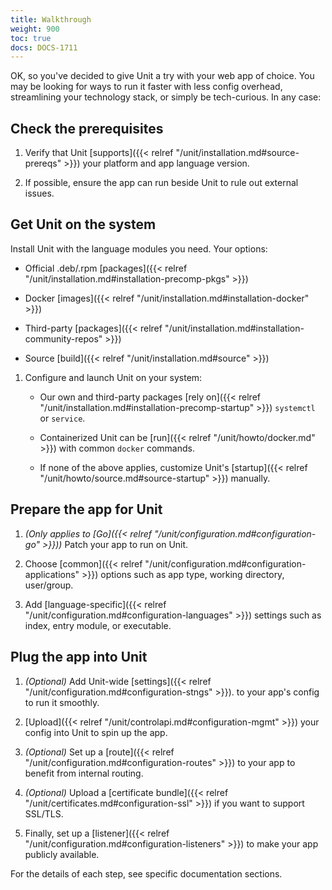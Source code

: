 ```yaml
---
title: Walkthrough
weight: 900
toc: true
docs: DOCS-1711
---
```


OK, so you've decided to give Unit a try with your web app of choice. You may
be looking for ways to run it faster with less config overhead, streamlining
your technology stack, or simply be tech-curious. In any case:

## Check the prerequisites

1. Verify that Unit
   [supports]({{< relref "/unit/installation.md#source-prereqs" >}})
   your platform and app language version.

1. If possible, ensure the app can run beside Unit to rule out
   external issues.

## Get Unit on the system

 Install Unit with the language modules you need. Your options:

   - Official .deb/.rpm
   [packages]({{< relref "/unit/installation.md#installation-precomp-pkgs" >}})

   - Docker
   [images]({{< relref "/unit/installation.md#installation-docker" >}})

   - Third-party
   [packages]({{< relref "/unit/installation.md#installation-community-repos" >}})

   - Source
   [build]({{< relref "/unit/installation.md#source" >}})

1. Configure and launch Unit on your system:

   - Our own and third-party packages
   [rely on]({{< relref "/unit/installation.md#installation-precomp-startup" >}})
   `systemctl` or `service`.

   - Containerized Unit can be
   [run]({{< relref "/unit/howto/docker.md" >}}) with common `docker` commands.

   - If none of the above applies, customize Unit's
   [startup]({{< relref "/unit/howto/source.md#source-startup" >}})
   manually.

## Prepare the app for Unit

1. *(Only applies to
   [Go]({{< relref "/unit/configuration.md#configuration-go" >}}))* Patch
   your app to run on Unit.

1. Choose
   [common]({{< relref "/unit/configuration.md#configuration-applications" >}})
   options such as app type, working directory, user/group.

1. Add
   [language-specific]({{< relref "/unit/configuration.md#configuration-languages" >}})
   settings such as index, entry module, or executable.

## Plug the app into Unit

1. *(Optional)* Add Unit-wide [settings]({{< relref "/unit/configuration.md#configuration-stngs" >}}). to
   your app's config to run it smoothly.

1. [Upload]({{< relref "/unit/controlapi.md#configuration-mgmt" >}})
   your config into Unit to spin up the app.

1. *(Optional)* Set up a
   [route]({{< relref "/unit/configuration.md#configuration-routes" >}})
   to your app to benefit from internal routing.

1. *(Optional)* Upload a
   [certificate bundle]({{< relref "/unit/certificates.md#configuration-ssl" >}})
   if you want to support SSL/TLS.

1. Finally, set up a
   [listener]({{< relref "/unit/configuration.md#configuration-listeners" >}})
   to make your app publicly available.


For the details of each step, see specific documentation sections.
